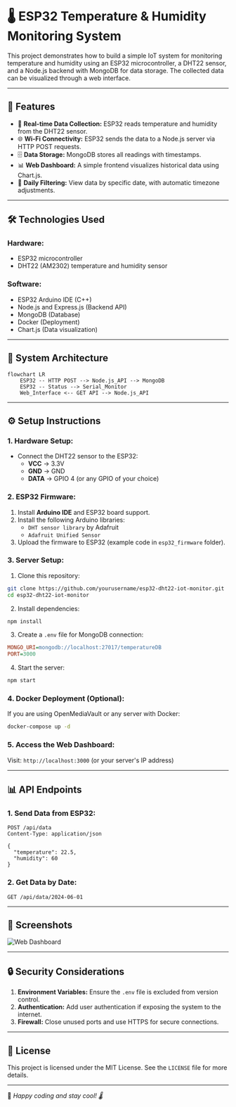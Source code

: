 # 🌡️ ESP32 Temperature & Humidity Monitoring System

This project demonstrates how to build a simple IoT system for monitoring temperature and humidity using an ESP32 microcontroller, a DHT22 sensor, and a Node.js backend with MongoDB for data storage. The collected data can be visualized through a web interface.

---

## 🚀 **Features**

- 📡 **Real-time Data Collection:** ESP32 reads temperature and humidity from the DHT22 sensor.
- 🌐 **Wi-Fi Connectivity:** ESP32 sends the data to a Node.js server via HTTP POST requests.
- 🗄️ **Data Storage:** MongoDB stores all readings with timestamps.
- 📊 **Web Dashboard:** A simple frontend visualizes historical data using Chart.js.
- 🔄 **Daily Filtering:** View data by specific date, with automatic timezone adjustments.

---

## 🛠️ **Technologies Used**

### **Hardware:**
- ESP32 microcontroller
- DHT22 (AM2302) temperature and humidity sensor

### **Software:**
- ESP32 Arduino IDE (C++)
- Node.js and Express.js (Backend API)
- MongoDB (Database)
- Docker (Deployment)
- Chart.js (Data visualization)

---

## 📸 **System Architecture**

```mermaid
flowchart LR
    ESP32 -- HTTP POST --> Node.js_API --> MongoDB
    ESP32 -- Status --> Serial_Monitor
    Web_Interface <-- GET API --> Node.js_API
```

---

## ⚙️ **Setup Instructions**

### **1. Hardware Setup:**
- Connect the DHT22 sensor to the ESP32:
  - **VCC** → 3.3V
  - **GND** → GND
  - **DATA** → GPIO 4 (or any GPIO of your choice)

### **2. ESP32 Firmware:**
1. Install **Arduino IDE** and ESP32 board support.
2. Install the following Arduino libraries:
   - `DHT sensor library` by Adafruit
   - `Adafruit Unified Sensor`
3. Upload the firmware to ESP32 (example code in `esp32_firmware` folder).

### **3. Server Setup:**
1. Clone this repository:
```bash
git clone https://github.com/yourusername/esp32-dht22-iot-monitor.git
cd esp32-dht22-iot-monitor
```
2. Install dependencies:
```bash
npm install
```
3. Create a `.env` file for MongoDB connection:
```ini
MONGO_URI=mongodb://localhost:27017/temperatureDB
PORT=3000
```
4. Start the server:
```bash
npm start
```

### **4. Docker Deployment (Optional):**
If you are using OpenMediaVault or any server with Docker:
```bash
docker-compose up -d
```

### **5. Access the Web Dashboard:**
Visit: `http://localhost:3000` (or your server's IP address)

---

## 📊 **API Endpoints**

### **1. Send Data from ESP32:**
```http
POST /api/data
Content-Type: application/json

{
  "temperature": 22.5,
  "humidity": 60
}
```

### **2. Get Data by Date:**
```http
GET /api/data/2024-06-01
```

---

## 🌟 **Screenshots**

![Web Dashboard](https://via.placeholder.com/800x400?text=Web+Dashboard+Example)

---

## 🔒 **Security Considerations**

1. **Environment Variables:** Ensure the `.env` file is excluded from version control.
2. **Authentication:** Add user authentication if exposing the system to the internet.
3. **Firewall:** Close unused ports and use HTTPS for secure connections.

---

## 📜 **License**

This project is licensed under the MIT License. See the `LICENSE` file for more details.

---

🚀 *Happy coding and stay cool! 🌡️*

